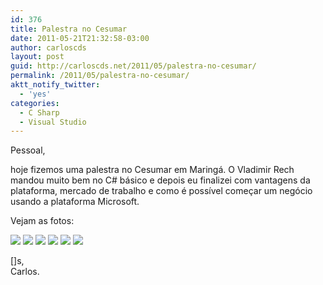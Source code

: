 ```yaml
---
id: 376
title: Palestra no Cesumar
date: 2011-05-21T21:32:58-03:00
author: carloscds
layout: post
guid: http://carloscds.net/2011/05/palestra-no-cesumar/
permalink: /2011/05/palestra-no-cesumar/
aktt_notify_twitter:
  - 'yes'
categories:
  - C Sharp
  - Visual Studio
---
```

Pessoal,

hoje fizemos uma palestra no Cesumar em Maringá. O Vladimir Rech mandou muito bem no C# básico e depois eu finalizei com vantagens da plataforma, mercado de trabalho e como é possível começar um negócio usando a plataforma Microsoft.

Vejam as fotos:

![]( wp-content/uploads/2011/05/WP_000077.jpg)
![]( wp-content/uploads/2011/05/WP_000078.jpg)
![]( wp-content/uploads/2011/05/WP_000079.jpg)
![]( wp-content/uploads/2011/05/WP_000080.jpg)
![]( wp-content/uploads/2011/05/WP_000081.jpg)
![]( wp-content/uploads/2011/05/WP_000082.jpg)

[]s,  
Carlos.